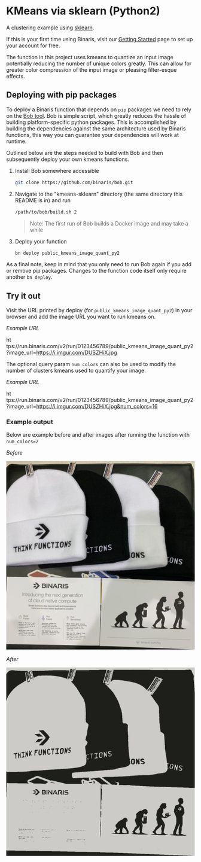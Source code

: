 # KMeans via sklearn (Python2)

A clustering example using [sklearn](https://scikit-learn.org/stable/).

If this is your first time using Binaris, visit our [Getting Started](https://dev.binaris.com/tutorials/python/getting-started/) page to set up your account for free.

The function in this project uses kmeans to quantize an input image potentially reducing the number of unique colors greatly. This can allow for greater color compression of the input image or pleasing filter-esque effects.

## Deploying with pip packages

To deploy a Binaris function that depends on `pip` packages we need to rely on the [Bob tool](https://github.com/binaris/bob). Bob is simple script, which greatly reduces the hassle of building platform-specific python packages. This is accomplished by building the dependencies against the same architecture used by Binaris functions, this way you can guarantee your dependencies will work at runtime.

Outlined below are the steps needed to build with Bob and then subsequently deploy your own kmeans functions.

1. Install Bob somewhere accessible 

    ```bash
    git clone https://github.com/binaris/bob.git
    ```

2. Navigate to the "kmeans-sklearn" directory (the same directory this README is in) and run

    ```bash
    /path/to/bob/build.sh 2
    ```

    > Note: The first run of Bob builds a Docker image and may take a while

3. Deploy your function

    ```bash
    bn deploy public_kmeans_image_quant_py2
    ```

As a final note, keep in mind that you only need to run Bob again if you add or remove pip packages. Changes to the function code itself only require another `bn deploy`.

## Try it out

Visit the URL printed by deploy (for `public_kmeans_image_quant_py2`) in your browser and add the image URL you want to run kmeans on.

_Example URL_

ht&#8203;tps://run.binaris.com/v2/run/0123456789/public_kmeans_image_quant_py2?image_url=https://i.imgur.com/DUSZHiX.jpg

 The optional query param `num_colors` can also be used to modify the number of clusters kmeans used to quantify your image.


_Example URL_

ht&#8203;tps://run.binaris.com/v2/run/0123456789/public_kmeans_image_quant_py2?image_url=https://i.imgur.com/DUSZHiX.jpg&num_colors=16


### Example output

Below are example before and after images after running the function with `num_colors=2`

_Before_

![before_kmeans](./res/before_kmeans.jpg)

_After_

![before_kmeans](./res/after_kmeans.png)
